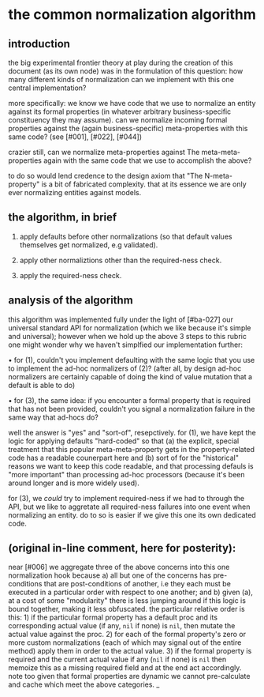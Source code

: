 # the common normalization algorithm

## introduction

the big experimental frontier theory at play during the creation of this
document (as its own node) was in the formulation of this question: how
many different kinds of normalization can we implement with this one
central implementation?

more specifically: we know we have code that we use to normalize an
entity against its formal properties (in whatever arbitrary
business-specific constituency they may assume). can we normalize
incoming formal properties against the (again business-specific)
meta-properties with this same code? (see [#001], [#022], [#044])

crazier still, can we normalize meta-properties against The meta-meta-
properties again with the same code that we use to accomplish the above?

to do so would lend credence to the design axiom that "The
N-meta-property" is a bit of fabricated complexity. that at its essence
we are only ever normalizing entities against models.




## the algorithm, in brief

1) apply defaults before other normalizations (so that default
   values themselves get normalized, e.g validated).

2) apply other normaliztions other than the required-ness check.

3) apply the required-ness check.




## analysis of the algorithm

this algorithm was implemented fully under the light of [#ba-027] our
universal standard API for normalization (which we like because it's
simple and universal); however when we hold up the above 3 steps to this
rubric one might wonder why we haven't simplfied our implementation further:

  • for (1), couldn't you implement defaulting with the same logic
    that you use to implement the ad-hoc normalizers of (2)? (after
    all, by design ad-hoc normalizers are certainly capable of doing
    the kind of value mutation that a default is able to do)

  • for (3), the same idea: if you encounter a formal property that is
    required that has not been provided, couldn't you signal a
    normalization failure in the same way that ad-hocs do?

well the answer is "yes" and "sort-of", resepctively. for (1), we have
kept the logic for applying defaults "hard-coded" so that (a) the
explicit, special treatment that this popular meta-meta-property gets in
the property-related code has a readable counerpart here and (b) sort of
for the "historical" reasons we want to keep this code readable, and
that processing defauls is "more important" than processing ad-hoc
processors (because it's been around longer and is more widely used).

for (3), we *could* try to implement required-ness if we had to through
the API, but we like to aggretate all required-ness failures into one
event when normalizing an entity. do to so is easier if we give this one
its own dedicated code.




## (original in-line comment, here for posterity):

near [#006] we aggregate three of the above concerns into this one
normalization hook because a) all but one of the concerns has pre-
conditions that are post-conditions of another, i.e they each must
be executed in a particular order with respect to one another; and
b) given (a), at a cost of some "modularity" there is less jumping
around if this logic is bound together, making it less obfuscated.
the particular relative order is this: 1) if the particular formal
property has a default proc and its corresponding actual value (if
any, `nil` if none) is `nil`, then mutate the actual value against
the proc. 2) for each of the formal property's zero or more custom
normalizations (each of which may signal out of the entire method)
apply them in order to the actual value. 3) if the formal property
is required and the current actual value if any (`nil` if none) is
`nil` then memoize this as a missing required field and at the end
act accordingly. note too given that formal properties are dynamic
we cannot pre-calculate and cache which meet the above categories.
_
